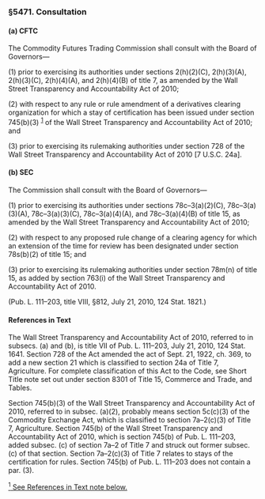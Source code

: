 ### §5471. Consultation ###

#### (a) CFTC ####

The Commodity Futures Trading Commission shall consult with the Board of Governors—

(1) prior to exercising its authorities under sections 2(h)(2)(C), 2(h)(3)(A), 2(h)(3)(C), 2(h)(4)(A), and 2(h)(4)(B) of title 7, as amended by the Wall Street Transparency and Accountability Act of 2010;

(2) with respect to any rule or rule amendment of a derivatives clearing organization for which a stay of certification has been issued under section 745(b)(3) <sup><a href="#5471_1_target" name="5471_1">1</a></sup> of the Wall Street Transparency and Accountability Act of 2010; and

(3) prior to exercising its rulemaking authorities under section 728 of the Wall Street Transparency and Accountability Act of 2010 [7 U.S.C. 24a].

#### (b) SEC ####

The Commission shall consult with the Board of Governors—

(1) prior to exercising its authorities under sections 78c–3(a)(2)(C), 78c–3(a)(3)(A), 78c–3(a)(3)(C), 78c–3(a)(4)(A), and 78c–3(a)(4)(B) of title 15, as amended by the Wall Street Transparency and Accountability Act of 2010;

(2) with respect to any proposed rule change of a clearing agency for which an extension of the time for review has been designated under section 78s(b)(2) of title 15; and

(3) prior to exercising its rulemaking authorities under section 78m(n) of title 15, as added by section 763(i) of the Wall Street Transparency and Accountability Act of 2010.

(Pub. L. 111–203, title VIII, §812, July 21, 2010, 124 Stat. 1821.)

#### References in Text ####

The Wall Street Transparency and Accountability Act of 2010, referred to in subsecs. (a) and (b), is title VII of Pub. L. 111–203, July 21, 2010, 124 Stat. 1641. Section 728 of the Act amended the act of Sept. 21, 1922, ch. 369, to add a new section 21 which is classified to section 24a of Title 7, Agriculture. For complete classification of this Act to the Code, see Short Title note set out under section 8301 of Title 15, Commerce and Trade, and Tables.

Section 745(b)(3) of the Wall Street Transparency and Accountability Act of 2010, referred to in subsec. (a)(2), probably means section 5c(c)(3) of the Commodity Exchange Act, which is classified to section 7a–2(c)(3) of Title 7, Agriculture. Section 745(b) of the Wall Street Transparency and Accountability Act of 2010, which is section 745(b) of Pub. L. 111–203, added subsec. (c) of section 7a–2 of Title 7 and struck out former subsec. (c) of that section. Section 7a–2(c)(3) of Title 7 relates to stays of the certification for rules. Section 745(b) of Pub. L. 111–203 does not contain a par. (3).

[<sup>1</sup> See References in Text note below.](#5471_1)